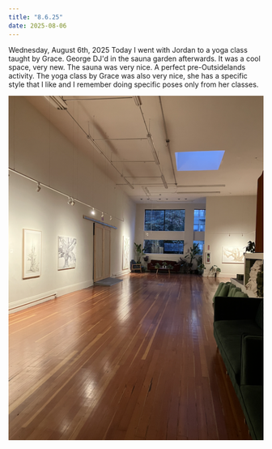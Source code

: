```yaml
---
title: "8.6.25"
date: 2025-08-06
---
```


Wednesday, August 6th, 2025
Today I went with Jordan to a yoga class taught by Grace. George DJ'd in the sauna garden
afterwards. It was a cool space, very new. The sauna was very nice. A perfect
pre-Outsidelands activity. The yoga class by Grace was also very nice, she 
has a specific style that I like and I remember doing specific poses only
from her classes.

![Image 1](img1.png)
